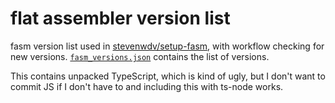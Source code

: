 # flat assembler version list

fasm version list used in [stevenwdv/setup-fasm](https://github.com/stevenwdv/setup-fasm), with workflow checking for new versions. [`fasm_versions.json`](./fasm_versions.json) contains the list of versions.

This contains unpacked TypeScript, which is kind of ugly, but I don't want to commit JS if I don't have to and including this with ts-node works.
